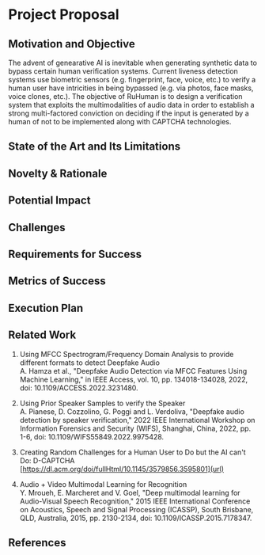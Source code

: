 # Project Proposal

## Motivation and Objective
The advent of genearative AI is inevitable when generating synthetic data to bypass certain human verification systems. Current liveness detection systems use biometric sensors (e.g. fingerprint, face, voice, etc.) to verify a human user have intricities in being bypassed (e.g. via photos, face masks, voice clones, etc.). The objective of RuHuman is to design a  verification system that exploits the multimodalities of audio data in order to establish a strong multi-factored conviction on deciding if the input is generated by a human of not to be implemented along with CAPTCHA technologies.

## State of the Art and Its Limitations

## Novelty & Rationale

## Potential Impact

## Challenges

## Requirements for Success

## Metrics of Success

## Execution Plan

## Related Work
1. Using MFCC Spectrogram/Frequency Domain Analysis to provide different formats to detect Deepfake Audio <br>
A. Hamza et al., "Deepfake Audio Detection via MFCC Features Using Machine Learning," in IEEE Access, vol. 10, pp. 134018-134028, 2022, doi: 10.1109/ACCESS.2022.3231480.

2. Using Prior Speaker Samples to verify the Speaker <br>
A. Pianese, D. Cozzolino, G. Poggi and L. Verdoliva, "Deepfake audio detection by speaker verification," 2022 IEEE International Workshop on Information Forensics and Security (WIFS), Shanghai, China, 2022, pp. 1-6, doi: 10.1109/WIFS55849.2022.9975428.

3. Creating Random Challenges for a Human User to Do but the AI can't Do: D-CAPTCHA <br>
[https://dl.acm.org/doi/fullHtml/10.1145/3579856.3595801](url)

4. Audio + Video Multimodal Learning for Recognition <br>
Y. Mroueh, E. Marcheret and V. Goel, "Deep multimodal learning for Audio-Visual Speech Recognition," 2015 IEEE International Conference on Acoustics, Speech and Signal Processing (ICASSP), South Brisbane, QLD, Australia, 2015, pp. 2130-2134, doi: 10.1109/ICASSP.2015.7178347.


## References
